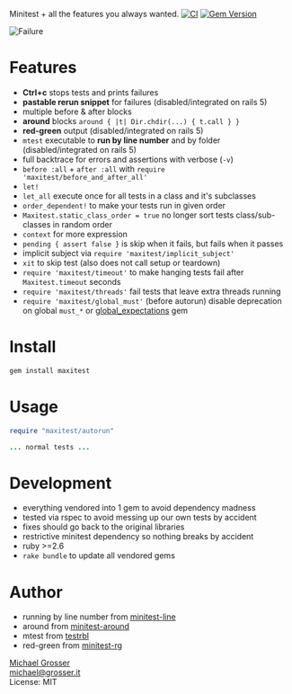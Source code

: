 Minitest + all the features you always wanted.
[![CI](https://github.com/grosser/maxitest/actions/workflows/actions.yml/badge.svg?branch=master)](https://github.com/grosser/maxitest/actions/workflows/actions.yml?query=branch%3Amaster)
[![Gem Version](https://badge.fury.io/rb/maxitest.svg)](https://badge.fury.io/rb/maxitest)

![Failure](assets/failure.png?raw=true)

Features
========
 - **Ctrl+c** stops tests and prints failures
 - **pastable rerun snippet** for failures (disabled/integrated on rails 5)
 - multiple before & after blocks
 - **around** blocks `around { |t| Dir.chdir(...) { t.call } }`
 - **red-green** output  (disabled/integrated on rails 5)
 - `mtest` executable to **run by line number** and by folder  (disabled/integrated on rails 5)
 - full backtrace for errors and assertions with verbose (`-v`)
 - `before :all` + `after :all` with `require 'maxitest/before_and_after_all'`
 - `let!`
 - `let_all` execute once for all tests in a class and it's subclasses
 - `order_dependent!` to make your tests run in given order
 - `Maxitest.static_class_order = true` no longer sort tests class/sub-classes in random order
 - `context` for more expression
 - `pending { assert false }` is skip when it fails, but fails when it passes
 - implicit subject via `require 'maxitest/implicit_subject'`
 - `xit` to skip test (also does not call setup or teardown)
 - `require 'maxitest/timeout'` to make hanging tests fail after `Maxitest.timeout` seconds
 - `require 'maxitest/threads'` fail tests that leave extra threads running
 - `require 'maxitest/global_must'` (before autorun) disable deprecation on global `must_*` or [global_expectations](https://github.com/jeremyevans/minitest-global_expectations) gem

Install
=======

```Bash
gem install maxitest
```

Usage
=====

```Ruby
require "maxitest/autorun"

... normal tests ...
```

Development
===========
 - everything vendored into 1 gem to avoid dependency madness
 - tested via rspec to avoid messing up our own tests by accident
 - fixes should go back to the original libraries
 - restrictive minitest dependency so nothing breaks by accident
 - ruby >=2.6
 - `rake bundle` to update all vendored gems

Author
======
 - running by line number from [minitest-line](https://github.com/judofyr/minitest-line)
 - around from [minitest-around](https://github.com/splattael/minitest-around)
 - mtest from [testrbl](https://github.com/grosser/testrbl)
 - red-green from [minitest-rg](https://github.com/blowmage/minitest-rg)

[Michael Grosser](http://grosser.it)<br/>
michael@grosser.it<br/>
License: MIT<br/>
